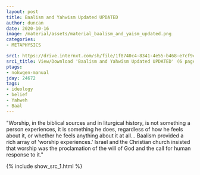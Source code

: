 ```yaml
---
layout: post
title: Baalism and Yahwism Updated UPDATED
author: duncan
date: 2020-10-16
image: /material/assets/material_baalism_and_yaism_updated.png
categories:
- METAPHYSICS

src1: https://drive.internxt.com/sh/file/1f8740c4-8341-4e55-b468-e7cf9c4f4c4e/9a25203c2f26d1ee4516aa8c1df1579291b43437a5b1ea890b4bcb9f54cc53c7
src1_title: View/Download 'Baalism and Yahwism Updated UPDATED' (6 pages)
ptags:
- nokwgen-manual
jday: 24672
tags:
- ideology
- belief
- Yahweh
- Baal
---
```


"Worship, in the biblical sources and in liturgical history, is not something a person experiences, it is something he does, regardless of how he feels about it, or whether he feels anything about it at all... Baalism provided a rich array of 'worship experiences.' Israel and the Christian church insisted that worship was the proclamation of the will of God and the call for human response to it."

<!--more-->

{% include show_src_1.html %}

